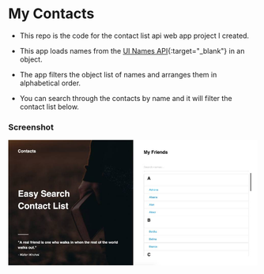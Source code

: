 # My Contacts

- This repo is the code for the contact list api web app project I created.

- This app loads names from the [UI Names API](https://uinames.com/){:target="_blank"} in an object.

- The app filters the object list of names and arranges them in alphabetical order.

- You can search through the contacts by name and it will filter the contact list below.

### Screenshot
![My Contacts](screenshot.jpg)

